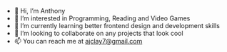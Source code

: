 - 👋 Hi, I’m Anthony
- 👀 I’m interested in Programming, Reading and Video Games
- 🌱 I’m currently learning better frontend design and development skills
- 💞️ I’m looking to collaborate on any projects that look cool
- 📫 You can reach me at ajclay7@gmail.com

<!---
ajclay7/ajclay7 is a ✨ special ✨ repository because its `README.md` (this file) appears on your GitHub profile.
You can click the Preview link to take a look at your changes.
--->
